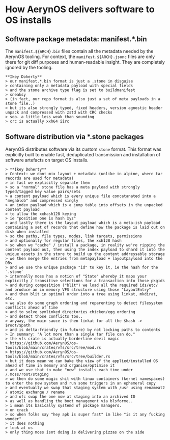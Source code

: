 # How AerynOS delivers software to OS installs

## Software package metadata: manifest.*.bin

The `manifest.${ARCH}.bin` files contain all the metadata needed by the AerynOS tooling. For context, the `manifest.${ARCH}.jsonc` files are only there for git diff purposes and human-readable insight. They are completely ignored by the tooling.

    **Ikey Doherty**
    > our manifest.*.bin format is just a .stone in disguise
    > containing only a metadata payload with special fields
    > and the stone archive type flag is set to buildmanifest
    > sneaksy
    > (in fact, our repo format is also just a set of meta payloads in a stone file..)
    > but its also strongly typed, fixed headers, version agnostic header unpack and compressed with zstd with CRC checks 
    > soo. a little less weak than sounding
    > crc is actually xxh64 iirc

## Software distribution via *.stone packages

AerynOS distributes software via its custom `stone` format. This format was explicitly built to enable fast, deduplicated transmission and installation of software artefacts on target OS installs.

    > **Ikey Doherty**
    > Context: we dont mix layout + metadata (unlike in alpine, where tar records are used for metadata)
    > in fact we explicitly separate them
    > so a "normal" stone file has a meta payload with strongly typed/tagged key value pairs/sets
    > a content payload which is every unique file concatanated into a "megablob" and compressed singly 
    > an index payload which is a jump table into offsets in the unpacked content payload
    > to allow the xxhash128 keying
    > ie "position one is hash xyz"
    > and lastly there is the layout payload which is a meta-ish payload containing a set of records that define how the package is laid out on disk when installed
    > so the paths, file types, modes, link targets, permissions
    > and optionally for regular files, the xxh128 hash
    > so when we "cache" / install a package, in reality we're ripping the content payload out, then using the index payload to shard it into the unique assets in the store to build up the content addressable storage
    > we then merge the entries from metapayload + layoutpayload into the DBs
    > and we use the unique package "id" to key it, ie the hash for the `.stone`
    > internally moss has a notion of "State" whereby it maps your explicitly / transitive selections for a transaction into those pkgids
    > and during composition ("blit") we load all the required ids/etc/ and produce an in memory VFS structure using those "LayoutEntry"
    > and then blit in optimal order into a tree using linkat, mkdirat, etc.
    > we also do some graph ordering and reparenting to detect filesystem conflicts ahead of time
    > and to solve symlinked directories chicken/egg ordering
    > and detect those conflicts too..
    > anyway, the main sauce is then linkat for all the $hash -> $root/$path
    > and is delta-friendly (in future) by not locking paths to contents
    > In summary: "A lot more than a single tar file can do."
    > the vfs crate is actually borderline devil magic
    > https://github.com/AerynOS/os-tools/blob/main/crates/vfs/src/tree/mod.rs
    > https://github.com/AerynOS/os-tools/blob/main/crates/vfs/src/tree/builder.rs
    > but it does mean we can bake the view of the applied/installed OS ahead of time in memory and organise/optimise it
    > and we use that to make "new" installs each time under /.moss/root/staging
    > we then do some magic shit with linux containers (kernel namespaces) to enter the new system and run some triggers in an ephemeral copy
    > and eventually we swap that staging system with /usr using renameat2 / atomic exchange / rename
    > and ofc swap the one now at staging into an archived ID
    > as well as handling the boot management via blsforme..
    > i mean its basically systemd of package managers.
    > on crack
    > so when folks say "hey apk is super fast" im like "is it any fucking wonder"
    > it does nothing
    > look at us
    > only thing moss isnt doing is delivering pizzas on the side
